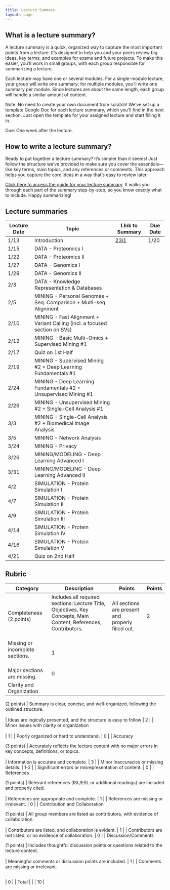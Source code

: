 ```yaml
---
title: Lecture Summary
layout: page
---
```




## What is a lecture summary?

A lecture summary is a quick, organized way to capture the most important points from a lecture. It’s designed to help you and your peers review big ideas, key terms, and examples for exams and future projects. To make this easier, you’ll work in small groups, with each group responsible for summarizing a lecture.

Each lecture may have one or several modules. For a single-module lecture, your group will write one summary; for multiple modules, you’ll write one summary per module. Since lectures are about the same length, each group will handle a similar amount of content.

Note: No need to create your own document from scratch! We’ve set up a template Google Doc for each lecture summary, which you’ll find in the next section. Just open the template for your assigned lecture and start filling it in.

Due: One week after the lecture. 

## How to write a lecture summary?
Ready to put together a lecture summary? It’s simpler than it seems! Just follow the structure we’ve provided to make sure you cover the essentials—like key terms, main topics, and any references or comments. This approach helps you capture the core ideas in a way that’s easy to review later.

[Click here to access the guide for your lecture summary](https://docs.google.com/document/d/1XzYHr5u7qeg3cV6oSYFaCWN-cRT30TSnS2IgqCVOvCc/edit?usp=sharing). It walks you through each part of the summary step-by-step, so you know exactly what to include. Happy summarizing!

## Lecture summaries 

| Lecture Date | Topic                                                                      | LInk to Summary                                                                                          | Due Date |
| ------------ | -------------------------------------------------------------------------- | -------------------------------------------------------------------------------------------------------- | -------- |
| 1/13         | Introduction                                                               | [23i1](https://docs.google.com/document/d/1Q5Sj85_DzWJ3bN5_FX-iIZuceH9gV6a9FUqj1qskXY4/edit?usp=sharing) | 1/20     |
| 1/15         | DATA - Proteomics I                                                        |                                                                                                          |          |
| 1/22         | DATA - Proteomics II                                                       |                                                                                                          |          |
| 1/27         | DATA - Genomics I                                                          |                                                                                                          |          |
| 1/29         | DATA - Genomics II                                                         |                                                                                                          |          |
| 2/3          | DATA - Knowledge Representation & Databases                                |                                                                                                          |          |
| 2/5          | MINING - Personal Genomes + Seq. Comparison + Multi-seq Alignment          |                                                                                                          |          |
| 2/10         | MINING - Fast Alignment + Variant Calling (incl. a focused section on SVs) |                                                                                                          |          |
| 2/12         | MINING - Basic Multi-Omics + Supervised Mining #1                          |                                                                                                          |          |
| 2/17         | Quiz on 1st Half                                                           |                                                                                                          |          |
| 2/19         | MINING - Supervised Mining #2 + Deep Learning Fundamentals #1              |                                                                                                          |          |
| 2/24         | MINING - Deep Learning Fundamentals #2 + Unsupervised Mining #1            |                                                                                                          |          |
| 2/26         | MINING - Unsupervised Mining #2 + Single-Cell Analysis #1                  |                                                                                                          |          |
| 3/3          | MINING - Single-Cell Analysis #2 + Biomedical Image Analysis               |                                                                                                          |          |
| 3/5          | MINING - Network Analysis                                                  |                                                                                                          |          |
| 3/24         | MINING - Privacy                                                           |                                                                                                          |          |
| 3/26         | MINING/MODELING - Deep Learning Advanced I                                 |                                                                                                          |          |
| 3/31         | MINING/MODELING - Deep Learning Advanced II                                |                                                                                                          |          |
| 4/2          | SIMULATION - Protein Simulation I                                          |                                                                                                          |          |
| 4/7          | SIMULATION - Protein Simulation II                                         |                                                                                                          |          |
| 4/9          | SIMULATION - Protein Simulation III                                        |                                                                                                          |          |
| 4/14         | SIMULATION - Protein Simulation IV                                         |                                                                                                          |          |
| 4/16         | SIMULATION - Protein Simulation V                                          |                                                                                                          |          |
| 4/21         | Quiz on 2nd Half                                                           |                                                                                                          |


## Rubric


| Category                                                      | Description                                                                                                              | Points                                                             | Points |
| ------------------------------------------------------------- | ------------------------------------------------------------------------------------------------------------------------ | ------------------------------------------------------------------ | ------ |
| Completeness (2 points)                                       | Includes all required sections: Lecture Title, Objectives, Key Concepts, Main Content, References, Contributors.<br><br> | All sections are present and properly filled out.                  | 2      |
| Missing or incomplete sections.<br><br>                       | 1                                                                                                                        |
| Major sections are missing.                                   | 0                                                                                                                        |
| Clarity and Organization

(2 points)                          | Summary is clear, concise, and well-organized, following the outlined structure.<br><br>                                 | Ideas are logically presented, and the structure is easy to follow | 2      |
| Minor issues with clarity or organization<br><br>             | 1                                                                                                                        |
| Poorly organized or hard to understand.                       | 0                                                                                                                        |
| Accuracy

(3 points)                                          | Accurately reflects the lecture content with no major errors in key concepts, definitions, or topics.<br><br>            | Information is accurate and complete.                              | 3      |
| Minor inaccuracies or missing details.                        | 1-2                                                                                                                      |
| Significant errors or misrepresentation of content.           | 0                                                                                                                        |
| References

(1 points)                                        | Relevant references (ISL/ESL or additional readings) are included and properly cited.<br><br>                            | References are appropriate and complete.                           | 1      |
| References are missing or irrelevant.                         | 0                                                                                                                        |
| Contribution and Collaboration

(1 points)                    | All group members are listed as contributors, with evidence of collaboration.<br><br>                                    | Contributors are listed, and collaboration is evident.             | 1      |
| Contributors are not listed, or no evidence of collaboration. | 0                                                                                                                        |
| Discussion/Comments

(1 points)                               | Includes thoughtful discussion points or questions related to the lecture content.<br><br>                               | Meaningful comments or discussion points are included.             | 1      |
| Comments are missing or irrelevant.

<br>                     | 0                                                                                                                        |
| Total                                                         |                                                                                                                          |                                                                    | 10     |